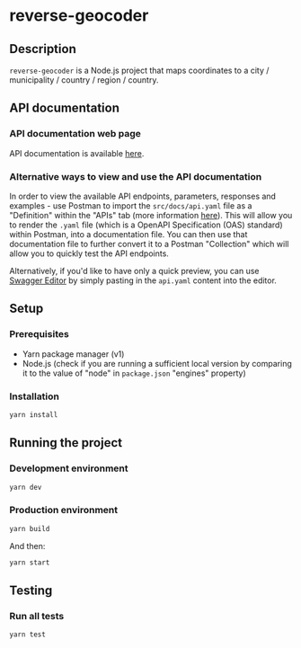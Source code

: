 # reverse-geocoder

## Description

`reverse-geocoder` is a Node.js project that maps coordinates to a city / municipality / country / region / country.

## API documentation

### API documentation web page

API documentation is available [here](https://reverse-geocoder.onrender.com/docs/renderedDocs.html).

### Alternative ways to view and use the API documentation

In order to view the available API endpoints, parameters, responses and examples - use Postman to import the `src/docs/api.yaml` file as a "Definition" within the "APIs" tab (more information [here](https://learning.postman.com/docs/integrations/available-integrations/working-with-openAPI/)).
This will allow you to render the `.yaml` file (which is a OpenAPI Specification (OAS) standard) within Postman, into a documentation file.
You can then use that documentation file to further convert it to a Postman "Collection" which will allow you to quickly test the API endpoints.

Alternatively, if you'd like to have only a quick preview, you can use [Swagger Editor](https://editor-next.swagger.io/) by simply pasting in the `api.yaml` content into the editor.

## Setup

### Prerequisites

- Yarn package manager (v1)
- Node.js (check if you are running a sufficient local version by comparing it to the value of "node" in `package.json` "engines" property)

### Installation

```bash
yarn install
```

## Running the project

### Development environment

```bash
yarn dev
```

### Production environment

```bash
yarn build
```

And then:

```bash
yarn start
```

## Testing

### Run all tests

```bash
yarn test
```
